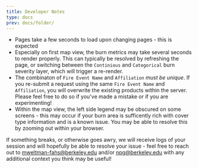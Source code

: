 ```yaml
---
title: Developer Notes
type: docs
prev: docs/folder/
---
```


- Pages take a few seconds to load upon changing pages - this is expected
- Especially on first map view, the burn metrics may take several seconds to render properly. This can typically be resolved by refreshing the page, or switching between the `Continious` and `Categorical` burn severity layer, which will trigger a re-render.
- The combinaton of `Fire Event Name` and `Affiliation` _must be unique_. If you re-submit a request using the same `Fire Event Name` and `Affiliation`, you will overwrite the existing products within the server. Please feel free to do so if you've made a mistake or if you are experimenting!
- Within the map view, the left side legend may be obscured on some screens - this may occur if your burn area is sufficently rich with cover type information and is a known issue. You may be able to resolve this by zooming out within your browser.

If something breaks, or otherwise goes awry, we will receive logs of your session and will hopefully be able to resolve your issue - feel free to reach out to [mweltman-fahs@berkeley.edu](mailto:mweltman-fahs@berkeley.edu) and/or [npg@berkeley.edu](mailto:npg@berkeley.edu) with any additional context you think may be useful!
